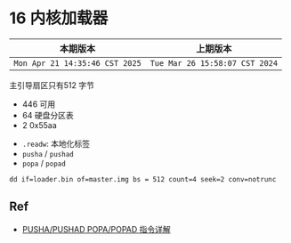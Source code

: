 # 16 内核加载器

|本期版本|上期版本
|:---:|:---:
`Mon Apr 21 14:35:46 CST 2025` | `Tue Mar 26 15:58:07 CST 2024`

主引导扇区只有512 字节

- 446 可用
- 64 硬盘分区表
- 2 0x55aa

* `.readw`:  本地化标签
* `pusha` / `pushad`
* `popa` / `popad`


```
dd if=loader.bin of=master.img bs = 512 count=4 seek=2 conv=notrunc
``` 

## Ref

* [PUSHA/PUSHAD POPA/POPAD 指令详解](https://blog.csdn.net/longintchar/article/details/50866801)